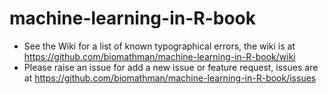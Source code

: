 # machine-learning-in-R-book

 - See the Wiki for a list of known typographical errors, the wiki is at https://github.com/biomathman/machine-learning-in-R-book/wiki
 - Please raise an issue for add a new issue or feature request, issues are at https://github.com/biomathman/machine-learning-in-R-book/issues
